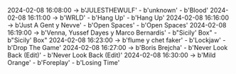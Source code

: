 2024-02-08 16:08:00 -> b'JULESTHEWULF' - b'unknown' - b'Blood'
2024-02-08 16:11:00 -> b'WRLD' - b'Hang Up' - b'Hang Up'
2024-02-08 16:16:00 -> b'Just A Gent y Nevve' - b'Open Spaces' - b'Open Spaces'
2024-02-08 16:19:00 -> b'Venna, Yussef Dayes y Marco Bernardis' - b"Sicily' Box" - b"Sicily' Box"
2024-02-08 16:23:00 -> b'flume y chet faker' - b'Lockjaw' - b'Drop The Game'
2024-02-08 16:27:00 -> b'Boris Brejcha' - b'Never Look Back (Edit)' - b'Never Look Back (Edit)'
2024-02-08 16:30:00 -> b'Mild Orange' - b'Foreplay' - b'Losing Time'
